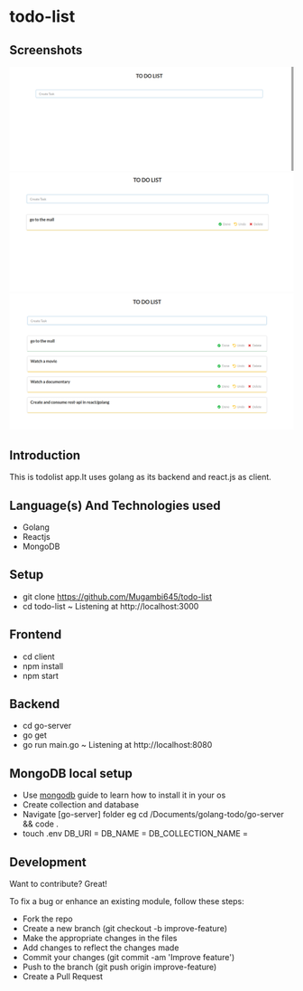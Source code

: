 # todo-list
## Screenshots
![todo.png](todo.png/)
![todo.png](todo1.png/)
![todo.png](todo2.png/)

## Introduction
 This is todolist app.It uses golang as its backend and react.js as client.
## Language(s) And Technologies used
- Golang
- Reactjs
- MongoDB
## Setup
- git clone https://github.com/Mugambi645/todo-list
- cd todo-list
~ Listening at http://localhost:3000
## Frontend
- cd client
- npm install
- npm start
## Backend
- cd go-server
- go get
- go run main.go
~ Listening at http://localhost:8080
## MongoDB local setup
- Use [mongodb](https://www.mongodb.com/) guide to learn how to install it in your os
- Create collection and database
- Navigate [go-server] folder eg cd /Documents/golang-todo/go-server && code .
- touch .env
  DB_URI = <Your mongodb url i.e local or atlas>
  DB_NAME = <Your database name>
  DB_COLLECTION_NAME = <Your collection name>

## Development

Want to contribute? Great!

To fix a bug or enhance an existing module, follow these steps:
- Fork the repo
- Create a new branch (git checkout -b improve-feature)
- Make the appropriate changes in the files
- Add changes to reflect the changes made
- Commit your changes (git commit -am 'Improve feature')
- Push to the branch (git push origin improve-feature)
- Create a Pull Request



